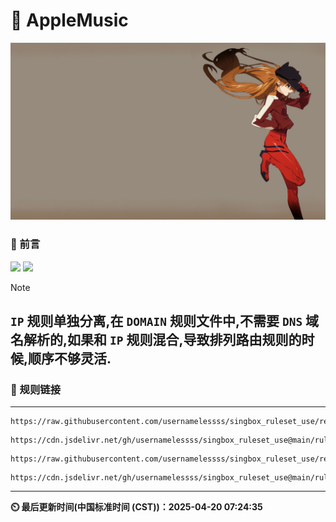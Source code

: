 
# 🧸 AppleMusic
![](https://raw.githubusercontent.com/usernamelessss/picture-bed/main/images/202504042256831.jpg)
### 📣 前言
![](https://shields.io/badge/-移除重复规则-ff69b4) ![](https://shields.io/badge/-IP&nbsp;规则单独存放不与&nbsp;DOMAIN&nbsp;等混合-green)
> [!NOTE]
**`IP` 规则单独分离,在 `DOMAIN` 规则文件中,不需要 `DNS` 域名解析的,如果和 `IP` 规则混合,导致排列路由规则的时候,顺序不够灵活.**
---

###  🔗 规则链接
---

```url
https://raw.githubusercontent.com/usernamelessss/singbox_ruleset_use/refs/heads/main/rule/AppleMusic/AppleMusic_No_IP.json
```

```url
https://cdn.jsdelivr.net/gh/usernamelessss/singbox_ruleset_use@main/rule/AppleMusic/AppleMusic_No_IP.json
```

```url
https://raw.githubusercontent.com/usernamelessss/singbox_ruleset_use/refs/heads/main/rule/AppleMusic/AppleMusic_No_IP.srs
```

```url
https://cdn.jsdelivr.net/gh/usernamelessss/singbox_ruleset_use@main/rule/AppleMusic/AppleMusic_No_IP.srs
```

---
**⏲️ 最后更新时间(中国标准时间 (CST))：2025-04-20 07:24:35**